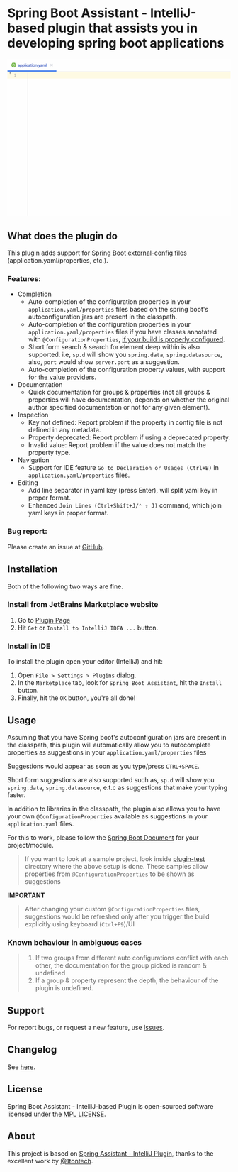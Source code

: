 Spring Boot Assistant - IntelliJ-based plugin that assists you in developing spring boot applications
=====================================================================================

![Plugin in action](plugin-docs/demo-completion.gif)

## What does the plugin do

<!-- Plugin description -->

This plugin adds support for
[Spring Boot external-config files](https://docs.spring.io/spring-boot/reference/features/external-config.html#features.external-config.files)
(application.yaml/properties, etc.).

### Features:

- Completion
    - Auto-completion of the configuration properties in your `application.yaml/properties` files based on the spring
      boot's autoconfiguration jars are present in the classpath.
    - Auto-completion of the configuration properties in your `application.yaml/properties` files if you have classes
      annotated with `@ConfigurationProperties`,
      [if your build is properly configured](https://docs.spring.io/spring-boot/docs/current/reference/html/configuration-metadata.html#configuration-metadata.annotation-processor).
    - Short form search & search for element deep within is also supported. i.e, `sp.d` will show you `spring.data`,
      `spring.datasource`, also, `port` would show `server.port` as a suggestion.
    - Auto-completion of the configuration property values, with support
      for [the value providers](https://docs.spring.io/spring-boot/docs/current/reference/html/configuration-metadata.html#configuration-metadata.manual-hints.value-providers).
- Documentation
    - Quick documentation for groups & properties (not all groups & properties will have documentation, depends on
      whether the original author specified documentation or not for any given element).
- Inspection
    - Key not defined: Report problem if the property in config file is not defined in any metadata.
    - Property deprecated: Report problem if using a deprecated property.
    - Invalid value: Report problem if the value does not match the property type.
- Navigation
    - Support for IDE feature `Go to Declaration or Usages (Ctrl+B)` in `application.yaml/properties` files.
- Editing
    - Add line separator in yaml key (press Enter), will split yaml key in proper format.
    - Enhanced `Join Lines (Ctrl+Shift+J/⌃ ⇧ J)` command, which join yaml keys in proper format.

### Bug report:

Please create an issue at [GitHub](https://github.com/flikas/idea-spring-boot-assistant/issues).

<!-- Plugin description end -->

## Installation

Both of the following two ways are fine.

### Install from JetBrains Marketplace website

1. Go to [Plugin Page](https://plugins.jetbrains.com/plugin/17747-spring-boot-assistant)
2. Hit `Get` or `Install to IntelliJ IDEA ...` button.

### Install in IDE

To install the plugin open your editor (IntelliJ) and hit:

1. Open `File > Settings > Plugins` dialog.
2. In the `Marketplace` tab, look for `Spring Boot Assistant`, hit the `Install` button.
3. Finally, hit the `OK` button, you're all done!

## Usage

Assuming that you have Spring boot's autoconfiguration jars are present in the classpath, this plugin will automatically
allow you to autocomplete properties as suggestions in your `application.yaml/properties` files

Suggestions would appear as soon as you type/press `CTRL+SPACE`.

Short form suggestions are also supported such as, `sp.d` will show you `spring.data`, `spring.datasource`, e.t.c as
suggestions that make your typing faster.

In addition to libraries in the classpath, the plugin also allows you to have your own `@ConfigurationProperties`
available as suggestions in your `application.yaml` files.

For this to work, please follow
the [Spring Boot Document](https://docs.spring.io/spring-boot/docs/current/reference/html/configuration-metadata.html#configuration-metadata.annotation-processor)
for your project/module.

> If you want to look at a sample project, look inside [plugin-test](plugin-test/) directory where the above setup is
> done. These samples allow properties from `@ConfigurationProperties` to be shown as suggestions

**IMPORTANT**

> After changing your custom `@ConfigurationProperties` files, suggestions would be refreshed only after you trigger the
> build explicitly using keyboard (`Ctrl+F9`)/UI

### Known behaviour in ambiguous cases

> 1. If two groups from different auto configurations conflict with each other, the documentation for the group picked
     is random & undefined
> 2. If a group & property represent the depth, the behaviour of the plugin is undefined.

## Support

For report bugs, or request a new feature, use [Issues](https://github.com/flikas/idea-spring-boot-assistant/issues).

## Changelog

See [here](CHANGELOG.md).

## License

Spring Boot Assistant - IntelliJ-based Plugin is open-sourced software licensed under
the [MPL LICENSE](LICENSE).

## About

This project is based on [Spring Assistant - IntelliJ Plugin](https://github.com/1tontech/intellij-spring-assistant),
thanks to the excellent work by [@1tontech](https://twitter.com/1tontech).
